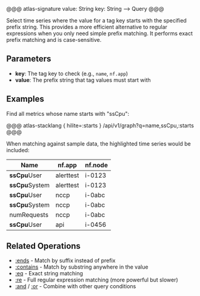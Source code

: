 @@@ atlas-signature
value: String
key: String
-->
Query
@@@

Select time series where the value for a tag key starts with the specified prefix string.
This provides a more efficient alternative to regular expressions when you only need simple
prefix matching. It performs exact prefix matching and is case-sensitive.

## Parameters

* **key**: The tag key to check (e.g., `name`, `nf.app`)
* **value**: The prefix string that tag values must start with

## Examples

Find all metrics whose name starts with "ssCpu":

@@@ atlas-stacklang { hilite=:starts }
/api/v1/graph?q=name,ssCpu,:starts
@@@

When matching against sample data, the highlighted time series would be included:

<table>
  <thead>
  <th>Name</th><th>nf.app</th><th>nf.node</th>
  </thead>
  <tbody>
  <tr class="atlas-hilite">
    <td><strong>ssCpu</strong>User</td>
    <td>alerttest</td>
    <td>i-0123</td>
  </tr><tr class="atlas-hilite">
    <td><strong>ssCpu</strong>System</td>
    <td>alerttest</td>
    <td>i-0123</td>
  </tr><tr class="atlas-hilite">
    <td><strong>ssCpu</strong>User</td>
    <td>nccp</td>
    <td>i-0abc</td>
  </tr><tr class="atlas-hilite">
    <td><strong>ssCpu</strong>System</td>
    <td>nccp</td>
    <td>i-0abc</td>
  </tr><tr>
    <td>numRequests</td>
    <td>nccp</td>
    <td>i-0abc</td>
  </tr><tr class="atlas-hilite">
    <td><strong>ssCpu</strong>User</td>
    <td>api</td>
    <td>i-0456</td>
  </tr>
  </tbody>
</table>

## Related Operations

* [:ends](ends.md) - Match by suffix instead of prefix
* [:contains](contains.md) - Match by substring anywhere in the value
* [:eq](eq.md) - Exact string matching
* [:re](re.md) - Full regular expression matching (more powerful but slower)
* [:and](and.md) / [:or](or.md) - Combine with other query conditions